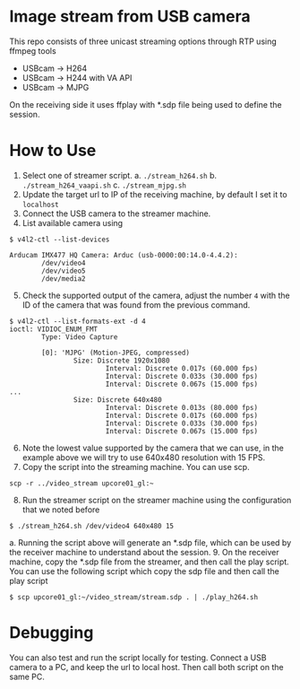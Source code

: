 # Image stream from USB camera

This repo consists of three unicast streaming options through RTP using ffmpeg
tools
- USBcam -> H264
- USBcam -> H244 with VA API
- USBcam -> MJPG

On the receiving side it uses ffplay with *.sdp file being used to define the
session.

# How to Use

1. Select one of streamer script.
   a. `./stream_h264.sh`
   b. `./stream_h264_vaapi.sh`
   c. `./stream_mjpg.sh`
2. Update the target url to IP of the receiving machine, by default I set it to
   `localhost`
3. Connect the USB camera to the streamer machine.
4. List available camera using
```
$ v4l2-ctl --list-devices

Arducam IMX477 HQ Camera: Arduc (usb-0000:00:14.0-4.4.2):
        /dev/video4
        /dev/video5
        /dev/media2
```
5. Check the supported output of the camera, adjust the number `4` with the ID
   of the camera that was found from the previous command.
```
$ v4l2-ctl --list-formats-ext -d 4
ioctl: VIDIOC_ENUM_FMT
        Type: Video Capture

        [0]: 'MJPG' (Motion-JPEG, compressed)
                Size: Discrete 1920x1080
                        Interval: Discrete 0.017s (60.000 fps)
                        Interval: Discrete 0.033s (30.000 fps)
                        Interval: Discrete 0.067s (15.000 fps)
...
                Size: Discrete 640x480
                        Interval: Discrete 0.013s (80.000 fps)
                        Interval: Discrete 0.017s (60.000 fps)
                        Interval: Discrete 0.033s (30.000 fps)
                        Interval: Discrete 0.067s (15.000 fps)
```
6. Note the lowest value supported by the camera that we can use, in the
   example above we will try to use 640x480 resolution with 15 FPS.
7. Copy the script into the streaming machine. You can use scp.
```
scp -r ../video_stream upcore01_gl:~
```
8. Run the streamer script on the streamer machine using the configuration
   that we noted before
```
$ ./stream_h264.sh /dev/video4 640x480 15
```
   a. Running the script above will generate an *.sdp file, which can be used
   by the receiver machine to understand about the session.
9. On the receiver machine, copy the *.sdp file from the streamer, and then
   call the play script. You can use the following script which copy the sdp
   file and then call the play script
```
$ scp upcore01_gl:~/video_stream/stream.sdp . | ./play_h264.sh
```

# Debugging
You can also test and run the script locally for testing. Connect a USB camera
to a PC, and keep the url to local host. Then call both script on the same PC.
